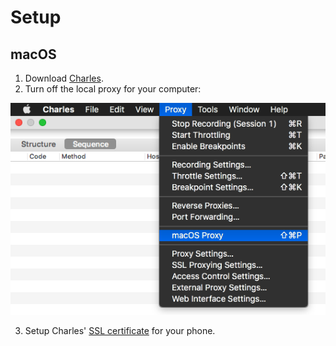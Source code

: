 Setup
=========

## macOS

1. Download [Charles](https://www.charlesproxy.com).
2. Turn off the local proxy for your computer: 

![proxy toggle](proxy_toggle.png)

3. Setup Charles' [SSL certificate](https://www.charlesproxy.com/documentation/using-charles/ssl-certificates/) for your phone.

